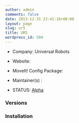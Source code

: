 ```yaml
---
author: admin
comments: false
date: 2013-12-31 23:41:18+00:00
layout: page
slug: ur5
title: UR5
wordpress_id: 504
---
```



	
  * Company: Universal Robots

	
  * Website:

	
  * MoveIt! Config Package:

	
  * Maintainer(s) :

	
  * STATUS: [Alpha](/about/moveit-status#status-code-robots)




### Versions








### Installation







